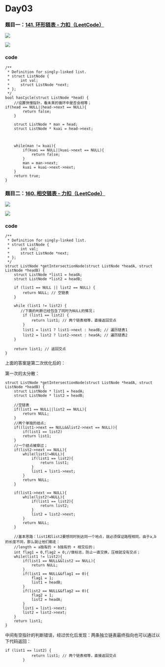 # Day03

### 题目一：[141. 环形链表 - 力扣（LeetCode）](https://leetcode.cn/problems/linked-list-cycle/description/)

![](https://younglion.oss-cn-beijing.aliyuncs.com/%E5%B1%8F%E5%B9%95%E6%88%AA%E5%9B%BE%202024-04-04%20111622.png)

![](https://younglion.oss-cn-beijing.aliyuncs.com/%E5%B1%8F%E5%B9%95%E6%88%AA%E5%9B%BE%202024-04-04%20111611.png)

### code

```
/**
 * Definition for singly-linked list.
 * struct ListNode {
 *     int val;
 *     struct ListNode *next;
 * };
 */
bool hasCycle(struct ListNode *head) {
    //设置快慢指针，看未来的循环中是否会相等；
if(head == NULL||head->next == NULL){
        return false;
    }

    struct ListNode * man = head;
    struct ListNode * kuai = head->next;

    

    while(man != kuai){
        if(kuai == NULL||kuai->next == NULL){
            return false;
        }
        man = man->next;
        kuai = kuai->next->next;
    }
    return true;
}
```

### 题目二：[160. 相交链表 - 力扣（LeetCode）](https://leetcode.cn/problems/intersection-of-two-linked-lists/description/)
![](https://younglion.oss-cn-beijing.aliyuncs.com/%E5%B1%8F%E5%B9%95%E6%88%AA%E5%9B%BE%202024-04-04%20121442.png)

![](https://younglion.oss-cn-beijing.aliyuncs.com/%E5%B1%8F%E5%B9%95%E6%88%AA%E5%9B%BE%202024-04-04%20121432.png)

### code

```
/**
 * Definition for singly-linked list.
 * struct ListNode {
 *     int val;
 *     struct ListNode *next;
 * };
 */
struct ListNode *getIntersectionNode(struct ListNode *headA, struct ListNode *headB) {
    struct ListNode *list1 = headA;
    struct ListNode *list2 = headB;

    if (list1 == NULL || list2 == NULL) {
        return NULL; // 空链表
    }

    while (list1 != list2) {
       //下面的判断已经包含了同时为NULL的情况；
        if (list1 == list2) {
            return list1; // 两个链表相等，直接返回交点
        }
        list1 = list1 ? list1->next : headB; // 遍历链表1
        list2 = list2 ? list2->next : headA; // 遍历链表2
    }

    return list1; // 返回交点
}

```

上面的答案是第二次优化后的：

第一次的太分散：

```
struct ListNode *getIntersectionNode(struct ListNode *headA, struct ListNode *headB) {
    struct ListNode * list1 = headA;
    struct ListNode * list2 = headB;

    //空链表
    if(list1 == NULL||list2 == NULL){
        return NULL;
    }
    //两个单独的结点;
    if((list1->next == NULL&&list2->next == NULL)){
        if(list1 == list2)
        return list1;
    }
    //一个结点被穿过；
    if(list2->next == NULL){
        while(list1!=NULL){
            if(list1 == list2){
                return list1;
            }
            list1 = list1->next;
        }
        return NULL;
    }

    if(list1->next == NULL){
        while(list2!=NULL){
            if(list1 == list2){
                return list2;
            }
            list2 = list2->next;
        }
        return NULL;
    }

    //基本思路：list1和list2要想同时到达同一个地点，就必须保证路程相同，由于a,b的长度不同，那么就让他们都走： 
    //length = a独有的 + b独有的 + 相交后的；
    int flag1 = 0,flag2 = 0;//做标志，防止一直交换，压根就没有交点；
    while(list1 != list2){
        if(list1 == NULL&&list2 == NULL){
            return NULL;
        }
        if(list1 == NULL&&flag1 == 0){
            flag1 = 1;
            list1 = headB;
        }
        if(list2 == NULL&&flag2 == 0){
            flag2 = 1;
            list2 = headA;
        }
        list1 = list1->next;
        list2 = list2->next;
    }
    return list1;
}
```

中间有空指针的判断错误，经过优化后发现：两条独立链表最终指向也可以通过以下代码返回：

```
if (list1 == list2) {
            return list1; // 两个链表相等，直接返回交点
        }
```

